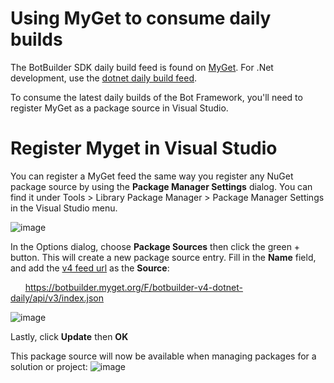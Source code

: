 # Using MyGet to consume daily builds
The BotBuilder SDK daily build feed is found on [MyGet](https://botbuilder.myget.org). For .Net development, use the [dotnet daily build feed](https://botbuilder.myget.org/gallery/botbuilder-v4-dotnet-daily). 

To consume the latest daily builds of the Bot Framework, you'll need to register MyGet as a package source in Visual Studio. 

# Register Myget in Visual Studio
You can register a MyGet feed the same way you register any NuGet package source by using the **Package Manager Settings** dialog. You can find it under Tools > Library Package Manager > Package Manager Settings in the Visual Studio menu.

![image](https://user-images.githubusercontent.com/11055362/45443270-066e7380-b679-11e8-9279-725fa9690d35.png)

In the Options dialog, choose **Package Sources** then click the green + button.  This will create a new package source entry.  Fill in the **Name** field, and add the [v4 feed url](https://botbuilder.myget.org/gallery/botbuilder-v4-dotnet-daily) as the **Source**: 

&nbsp;&nbsp;&nbsp;&nbsp;&nbsp;&nbsp;https://botbuilder.myget.org/F/botbuilder-v4-dotnet-daily/api/v3/index.json

![image](https://user-images.githubusercontent.com/11055362/45443422-78df5380-b679-11e8-947b-4e9530379ca8.png)

Lastly, click **Update** then **OK**

This package source will now be available when managing packages for a solution or project:
![image](https://user-images.githubusercontent.com/11055362/45443611-0ae75c00-b67a-11e8-8767-29a1a6ac3485.png)
